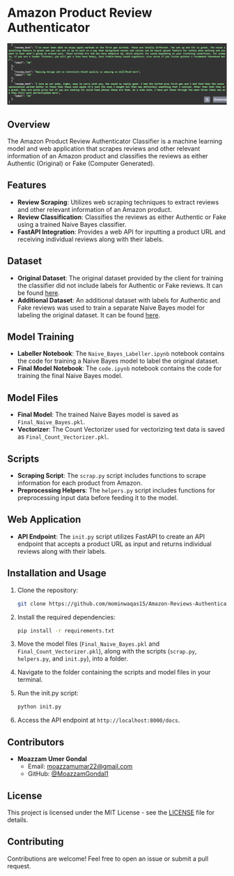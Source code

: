 # Amazon Product Review Authenticator

<img src="output.png" alt="Results of All models" width="1000">

## Overview

The Amazon Product Review Authenticator Classifier is a machine learning model and web application that scrapes reviews and other relevant information of an Amazon product and classifies the reviews as either Authentic (Original) or Fake (Computer Generated).

## Features

- **Review Scraping**: Utilizes web scraping techniques to extract reviews and other relevant information of an Amazon product.
- **Review Classification**: Classifies the reviews as either Authentic or Fake using a trained Naive Bayes classifier.
- **FastAPI Integration**: Provides a web API for inputting a product URL and receiving individual reviews along with their labels.

## Dataset

- **Original Dataset**: The original dataset provided by the client for training the classifier did not include labels for Authentic or Fake reviews. It can be found [here](https://www.kaggle.com/datasets/shivamparab/amazon-electronics-reviews).
- **Additional Dataset**: An additional dataset with labels for Authentic and Fake reviews was used to train a separate Naive Bayes model for labeling the original dataset. It can be found [here](https://www.kaggle.com/datasets/mexwell/fake-reviews-dataset/data).

## Model Training

- **Labeller Notebook**: The `Naive_Bayes_Labeller.ipynb` notebook contains the code for training a Naive Bayes model to label the original dataset.
- **Final Model Notebook**: The `code.ipynb` notebook contains the code for training the final Naive Bayes model.

## Model Files

- **Final Model**: The trained Naive Bayes model is saved as `Final_Naive_Bayes.pkl`.
- **Vectorizer**: The Count Vectorizer used for vectorizing text data is saved as `Final_Count_Vectorizer.pkl`.

## Scripts

- **Scraping Script**: The `scrap.py` script includes functions to scrape information for each product from Amazon.
- **Preprocessing Helpers**: The `helpers.py` script includes functions for preprocessing input data before feeding it to the model.

## Web Application

- **API Endpoint**: The `init.py` script utilizes FastAPI to create an API endpoint that accepts a product URL as input and returns individual reviews along with their labels.

## Installation and Usage

1. Clone the repository:

    ```bash
    git clone https://github.com/mominwaqas15/Amazon-Reviews-Authenticator.git
    ```

2. Install the required dependencies:

    ```bash
    pip install -r requirements.txt
    ```
    
3. Move the model files (`Final_Naive_Bayes.pkl` and `Final_Count_Vectorizer.pkl`), along with the scripts (`scrap.py`, `helpers.py`, and `init.py`), into a folder.

4. Navigate to the folder containing the scripts and model files in your terminal.

5. Run the init.py script:

    ```bash
    python init.py
    ```

6. Access the API endpoint at `http://localhost:8000/docs`.

## Contributors

- **Moazzam Umer Gondal**
  - Email: moazzamumar22@gmail.com
  - GitHub: [@MoazzamGondal1](https://github.com/MoazzamGondal1)

## License

This project is licensed under the MIT License - see the [LICENSE](LICENSE) file for details.


## Contributing

Contributions are welcome! Feel free to open an issue or submit a pull request.
